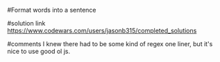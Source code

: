 #Format words into a sentence

#solution link
https://www.codewars.com/users/jasonb315/completed_solutions

#comments
I knew there had to be some kind of regex one liner, but it's nice to use good ol js.
